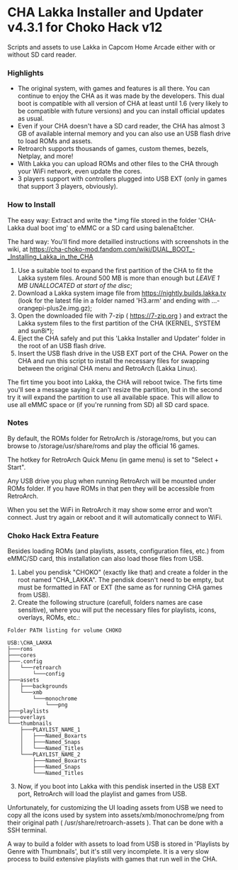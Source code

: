 # CHA Lakka Installer and Updater v4.3.1 for Choko Hack v12
Scripts and assets to use Lakka in Capcom Home Arcade either with or without SD card reader.


### Highlights

- The original system, with games and features is all there. You can continue to enjoy the CHA as it was made by the developers. This dual boot is compatible with all version of CHA at least until 1.6 (very likely to be compatible with future versions) and you can install official updates as usual.
- Even if your CHA doesn't have a SD card reader, the CHA has almost 3 GB of available internal memory and you can also use an USB flash drive to load ROMs and assets.
- Retroarch supports thousands of games, custom themes, bezels, Netplay, and more!
- With Lakka you can upload ROMs and other files to the CHA through your WiFi network, even update the cores.
- 3 players support with controllers plugged into USB EXT (only in games that support 3 players, obviously).


### How to Install

The easy way:
Extract and write the \*.img file stored in the folder 'CHA-Lakka dual boot img' to eMMC or a SD card using balenaEtcher.

The hard way:
You'll find more detailled instructions with screenshots in the wiki, at https://cha-choko-mod.fandom.com/wiki/DUAL_BOOT_-_Installing_Lakka_in_the_CHA

1. Use a suitable tool to expand the first partition of the CHA to fit the Lakka system files. Around 500 MB is more than enough but *LEAVE 1 MB UNALLOCATED at start of the disc*;
2. Download a Lakka system image file from https://nightly.builds.lakka.tv (look for the latest file in a folder named 'H3.arm' and ending with ...-orangepi-plus2e.img.gz);
3. Open the downloaded file with 7-zip ( https://7-zip.org ) and extract the Lakka system files to the first partition of the CHA (KERNEL, SYSTEM and sun8i*);
4. Eject the CHA safely and put this 'Lakka Installer and Updater' folder in the root of an USB flash drive.
5. Insert the USB flash drive in the USB EXT port of the CHA. Power on the CHA and run this script to install the necessary files for swapping between the original CHA menu and RetroArch (Lakka Linux).

The firt time you boot into Lakka, the CHA will reboot twice. The firts time you'll see a message saying it can't resize the partition, but in the second try it will expand the partition to use all available space.
This will allow to use all eMMC space or (if you're running from SD) all SD card space.


### Notes

By default, the ROMs folder for RetroArch is /storage/roms, but you can browse to /storage/usr/share/roms and play the official 16 games.

The hotkey for RetroArch Quick Menu (in game menu) is set to "Select + Start".

Any USB drive you plug when running RetroArch will be mounted under ROMs folder. If you have ROMs in that pen they will be accessible from RetroArch.

When you set the WiFi in RetroArch it may show some error and won't connect. Just try again or reboot and it will automatically connect to WiFi. 


### Choko Hack Extra Feature

Besides loading ROMs (and playlists, assets, configuration files, etc.) from eMMC/SD card, this installation can also load those files from USB.

1. Label you pendisk "CHOKO" (exactly like that) and create a folder in the root named "CHA_LAKKA". The pendisk doesn't need to be empty, but must be formatted in FAT or EXT (the same as for running CHA games from USB).
2. Create the following structure (carefull, folders names are case sensitive), where you will put the necessary files for playlists, icons, overlays, ROMs, etc.:

```
Folder PATH listing for volume CHOKO

USB:\CHA_LAKKA
├───roms
├───cores
├───.config
│   └───retroarch
│       └───config
├───assets
│   ├───backgrounds
│   └───xmb
│       └───monochrome
│           └───png
├───playlists
├───overlays
└───thumbnails
    ├───PLAYLIST_NAME_1
    │   ├───Named_Boxarts
    │   ├───Named_Snaps
    │   └───Named_Titles
    └───PLAYLIST_NAME_2
        ├───Named_Boxarts
        ├───Named_Snaps
        └───Named_Titles
```

3. Now, if you boot into Lakka with this pendisk inserted in the USB EXT port, RetroArch will load the playlist and games from USB.

Unfortunately, for customizing the UI loading assets from USB we need to copy all the icons used by system into assets/xmb/monochrome/png from their original path ( /usr/share/retroarch-assets ). That can be done with a SSH terminal.

A way to build a folder with assets to load from USB is stored in 'Playlists by Genre with Thumbnails', but it's still very incomplete. It is a very slow process to build extensive playlists with games that run well in the CHA.
